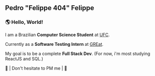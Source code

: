 ## Pedro "Felippe 404" Felippe

### 🌎 Hello, World!

<p>
I am a Brazilian <strong>Computer Science Student</strong> at <a href="http://www.ufc.br/">UFC</a>.

Currently as a <strong> Software Testing Intern </strong> at <a href="http://www.ufc.br/">GREat</a>.

My goal is to be a complete <strong> Full Stack Dev</strong>. (For now, i'm most studying ReactJS and SQL.)

</p>

<p>💌 | Don't hesitate to PM me | 💌 </p>
